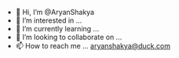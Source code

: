 - 👋 Hi, I’m @AryanShakya
- 👀 I’m interested in ...
- 🌱 I’m currently learning ...
- 💞️ I’m looking to collaborate on ...
- 📫 How to reach me ... aryanshakya@duck.com

<!---
AryanShakya/AryanShakya is a ✨ special ✨ repository because its `README.md` (this file) appears on your GitHub profile.
You can click the Preview link to take a look at your changes.
--->
